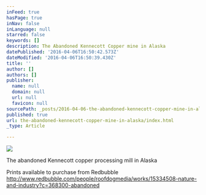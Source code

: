 ```yaml
---
inFeed: true
hasPage: true
inNav: false
inLanguage: null
starred: false
keywords: []
description: The Abandoned Kennecott Copper mine in Alaska
datePublished: '2016-04-06T16:50:42.573Z'
dateModified: '2016-04-06T16:50:39.430Z'
title: ''
author: []
authors: []
publisher:
  name: null
  domain: null
  url: null
  favicon: null
sourcePath: _posts/2016-04-06-the-abandoned-kennecott-copper-mine-in-alaska.md
published: true
url: the-abandoned-kennecott-copper-mine-in-alaska/index.html
_type: Article

---
```

![](https://the-grid-user-content.s3-us-west-2.amazonaws.com/4d8419e5-d1f0-4698-b17f-704c4fb01028.jpg)

The abandoned Kennecott copper processing mill in Alaska

Prints available to purchase from Redbubble http://www.redbubble.com/people/roofdogmedia/works/15334508-nature-and-industry?c=368300-abandoned